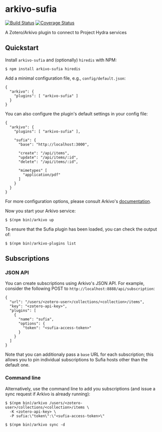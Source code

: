 arkivo-sufia
============
[![Build Status](https://travis-ci.org/inukshuk/arkivo-sufia.svg?branch=master)](https://travis-ci.org/inukshuk/arkivo-sufia)
[![Coverage Status](https://coveralls.io/repos/inukshuk/arkivo-sufia/badge.svg)](https://coveralls.io/r/inukshuk/arkivo-sufia)

A Zotero/Arkivo plugin to connect to Project Hydra services

Quickstart
----------
Install `arkivo-sufia` and (optionally) `hiredis` with NPM:

    $ npm install arkivo-sufia hiredis

Add a minimal configuration file, e.g., `config/default.json`:

    {
      "arkivo": {
        "plugins": [ "arkivo-sufia" ]
      }
    }

You can also configure the plugin's default settings in your
config file:

    {
      "arkivo": {
        "plugins": [ "arkivo-sufia" ],

        "sufia": {
          "base": "http://localhost:3000",

          "create": "/api/items",
          "update": "/api/items/:id",
          "delete": "/api/items/:id",

          "mimetypes" [
            "application/pdf"
          ]
        }
      }
    }

For more configuration options, please consult Arkivo's
[documentation](https://github.com/inukshuk/arkivo#configuration).

Now you start your Arkivo service:

    $ $(npm bin)/arkivo up

To ensure that the Sufia plugin has been loaded, you can
check the output of:

    $ $(npm bin)/arkivo-plugins list

Subscriptions
-------------

### JSON API
You can create subscriptions using Arkivo's JSON API. For example,
consider the following POST to `http://localhost:8888/api/subscription`:

    {
      "url": "/users/<zotero-user>/collections/<collection>/items",
      "key": "<zotero-api-key>",
      "plugins": [
        {
          "name": "sufia",
          "options": {
            "token": "<sufia-access-token>"
          }
        }
      ]
    }

Note that you can additionaly pass a `base` URL for each subscription;
this allows you to pin individual subscriptions to Sufia hosts other
than the default one.

### Command line
Alternatively, use the command line to add you subscriptions (and issue
a sync request if Arkivo is already running):

    $ $(npm bin)/arkivo /users/<zotero-user>/collections/<collection>/items \
      -K <zotero-api-key> \
      -P sufia:\"token\":\"<sufia-access-token>\"

    $ $(npm bin)/arkivo sync -d


